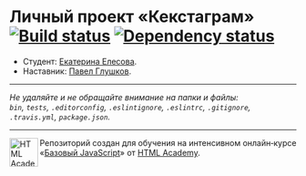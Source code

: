 # Личный проект «Кекстаграм» [![Build status][travis-image]][travis-url] [![Dependency status][dependency-image]][dependency-url]

* Студент: [Екатерина Елесова](https://up.htmlacademy.ru/javascript/7/user/139515).
* Наставник: [Павел Глушков](https://htmlacademy.ru/profile/id222222).

---

_Не удаляйте и не обращайте внимание на папки и файлы:_<br>
_`bin`, `tests`, `.editorconfig`, `.eslintignore`, `.eslintrc`, `.gitignore`, `.travis.yml`, `package.json`._

---

<a href="https://htmlacademy.ru/intensive/javascript"><img align="left" width="50" height="50" title="HTML Academy" src="https://up.htmlacademy.ru/static/img/intensive/javascript/logo-for-github.svg"></a>

Репозиторий создан для обучения на интенсивном онлайн‑курсе «[Базовый JavaScript](https://htmlacademy.ru/intensive/javascript)» от [HTML Academy](https://htmlacademy.ru).

[travis-image]: https://travis-ci.org/htmlacademy-javascript/139515-kekstagram.svg?branch=master
[travis-url]: https://travis-ci.org/htmlacademy-javascript/139515-kekstagram
[dependency-image]: https://david-dm.org/htmlacademy-javascript/139515-kekstagram.svg?style=flat-square
[dependency-url]: https://david-dm.org/htmlacademy-javascript/139515-kekstagram
